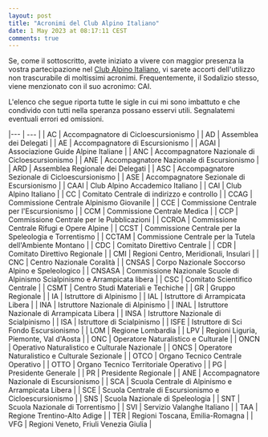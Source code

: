 ```yaml
---
layout: post
title: "Acronimi del Club Alpino Italiano"
date: 1 May 2023 at 08:17:11 CEST
comments: true
---
```


Se, come il sottoscritto, avete iniziato a vivere con maggior presenza la vostra partecipazione nel [Club Alpino Italiano][cai], vi sarete accorti dell'utilizzo non trascurabile di moltissimi acronimi. Frequentemente, il Sodalizio stesso, viene menzionato con il suo acronimo: CAI.

L'elenco che segue riporta tutte le sigle in cui mi sono imbattuto e che condivido con tutti nella speranza possano esservi utili. Segnalatemi eventuali errori ed omissioni.

|--- | --- |
| AC | Accompagnatore di Cicloescursionismo |
| AD | Assemblea dei Delegati |
| AE | Accompagnatore di Escursionismo |
| AGAI | Associazione Guide Alpine Italiane |
| ANC | Accompagnatore Nazionale di Cicloescursionismo |
| ANE | Accompagnatore Nazionale di Escursionismo |
| ARD | Assemblea Regionale dei Delegati |
| ASC | Accompagnatore Sezionale di Cicloescursionismo |
| ASE | Accompagnatore Sezionale di Escursionismo |
| CAAI | Club Alpino Accademico Italiano |
| CAI | Club Alpino Italiano |
| CC | Comitato Centrale di indirizzo e controllo |
| CCAG | Commissione Centrale Alpinismo Giovanile |
| CCE | Commissione Centrale per l'Escursionismo |
| CCM | Commissione Centrale Medica |
| CCP | Commissione Centrale per le Pubblicazioni |
| CCROA | Commissione Centrale Rifugi e Opere Alpine |
| CCST | Commissione Centrale per la Speleologia e Torrentismo |
| CCTAM | Commissione Centrale per la Tutela dell'Ambiente Montano |
| CDC | Comitato Direttivo Centrale |
| CDR | Comitato Direttivo Regionale |
| CMI | Regioni Centro, Meridionali, Insulari |
| CNC | Centro Nazionale Coralità |
| CNSAS | Corpo Nazionale Soccorso Alpino e Speleologico |
| CNSASA | Commissione Nazionale Scuole di Alpinismo Scialpinismo e Arrampicata libera |
| CSC | Comitato Scientifico Centrale |
| CSMT | Centro Studi Materiali e Techiche |
| GR | Gruppo Regionale |
| IA | Istruttore di Alpinismo |
| IAL | Istruttore di Arrampicata Libera |
| INA | Istruttore Nazionale di Alpinismo |
| INAL | Istruttore Nazionale di Arrampicata Libera |
| INSA | Istruttore Nazionale di Scialpinismo |
| ISA | Istruttore di Scialpinismo |
| ISFE | Istruttore di Sci Fondo Escursionismo |
| LOM | Regione Lombardia |
| LPV | Regioni Liguria, Piemonte, Val d'Aosta |
| ONC | Operatore Naturalistico e Culturale |
| ONCN | Operativo Naturalistico e Culturale Nazionale |
| ONCS | Operatore Naturalistico e Culturale Sezionale |
| OTCO | Organo Tecnico Centrale Operativo |
| OTTO | Organo Tecnico Territoriale Operativo |
| PG | Presidente Generale |
| PR | Presidente Regionale |
| ANE | Accompagnatore Nazionale di Escursionismo |
| SCA | Scuola Centrale di Alpinismo e Arrampicata Libera |
| SCE | Scuola Centrale di Escursionismo e Cicloescursionismo |
| SNS | Scuola Nazionale di Speleologia |
| SNT | Scuola Nazionale di Torrentismo |
| SVI | Servizio Valanghe Italiano |
| TAA | Regione Trentino-Alto Adige |
| TER | Regioni Toscana, Emilia-Romagna |
| VFG | Regioni Veneto, Friuli Venezia Giulia |

[cai]: https://www.cai.it
